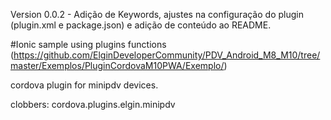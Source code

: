 Version 0.0.2 - Adição de Keywords, ajustes na configuração do plugin (plugin.xml e package.json) e adição de conteúdo ao README.


#Ionic sample using plugins functions 
(https://github.com/ElginDeveloperCommunity/PDV_Android_M8_M10/tree/master/Exemplos/PluginCordovaM10PWA/Exemplo/)

cordova plugin for minipdv devices.

clobbers:
cordova.plugins.elgin.minipdv